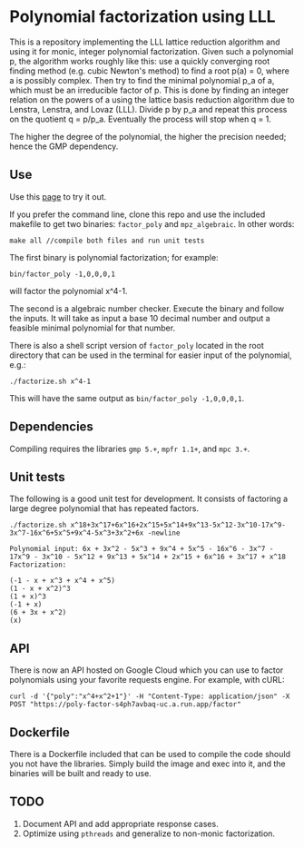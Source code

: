 # Polynomial factorization using LLL

This is a repository implementing the LLL lattice reduction algorithm and using it for monic, integer polynomial factorization. Given such a polynomial p, the algorithm works roughly like this: use a quickly converging root finding method (e.g. cubic Newton's method) to find a root p(a) = 0, where a is possibly complex. Then try to find the minimal polynomial p_a of a, which must be an irreducible factor of p. This is done by finding an integer relation on the powers of a using the lattice basis reduction algorithm due to Lenstra, Lenstra, and Lovaz (LLL). Divide p by p_a and repeat this process on the quotient q = p/p_a. Eventually the process will stop when q = 1. 

The higher the degree of the polynomial, the higher the precision needed; hence the GMP dependency. 

## Use

Use this [page](https://web.ma.utexas.edu/users/gdavtor/poly_factor.html) to try it out. 

If you prefer the command line, clone this repo and use the included makefile to get two binaries: ```factor_poly``` and ```mpz_algebraic```. In other words:
```
make all //compile both files and run unit tests
```

The first binary is polynomial factorization; for example:
```
bin/factor_poly -1,0,0,0,1
```
will factor the polynomial x^4-1. 

The second is a algebraic number checker. Execute the binary and follow the inputs. It will take as input a base 10 decimal number and output a feasible minimal polynomial for that number. 

There is also a shell script version of ```factor_poly``` located in the root directory that can be used in the terminal for easier input of the polynomial, e.g.:
```
./factorize.sh x^4-1
```
This will have the same output as ```bin/factor_poly -1,0,0,0,1```. 

## Dependencies

Compiling requires the libraries ```gmp 5.+```, ```mpfr 1.1+```, and ```mpc 3.+```. 

## Unit tests

The following is a good unit test for development. It consists of factoring a large degree polynomial that has repeated factors.
```
./factorize.sh x^18+3x^17+6x^16+2x^15+5x^14+9x^13-5x^12-3x^10-17x^9-3x^7-16x^6+5x^5+9x^4-5x^3+3x^2+6x -newline

Polynomial input: 6x + 3x^2 - 5x^3 + 9x^4 + 5x^5 - 16x^6 - 3x^7 - 17x^9 - 3x^10 - 5x^12 + 9x^13 + 5x^14 + 2x^15 + 6x^16 + 3x^17 + x^18
Factorization:

(-1 - x + x^3 + x^4 + x^5)
(1 - x + x^2)^3
(1 + x)^3
(-1 + x)
(6 + 3x + x^2)
(x)
```

## API

There is now an API hosted on Google Cloud which you can use to factor polynomials using your favorite requests engine. For example, with cURL:
```
curl -d '{"poly":"x^4+x^2+1"}' -H "Content-Type: application/json" -X POST "https://poly-factor-s4ph7avbaq-uc.a.run.app/factor"
```

## Dockerfile

There is a Dockerfile included that can be used to compile the code should you not have the libraries. Simply build the image and exec into it, and the binaries will be built and ready to use.

## TODO

1) Document API and add appropriate response cases.
2) Optimize using ```pthreads``` and generalize to non-monic factorization.

